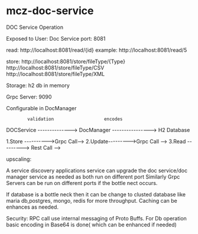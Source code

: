# mcz-doc-service
DOC Service Operation


Exposed to User: Doc Service
port: 8081

read:
http://localhost:8081/read/{id}
example:
http://localhost:8081/read/5

store:
http://localhost:8081/store/fileType/{Type}
http://localhost:8081/store/fileType/CSV
http://localhost:8081/store/fileType/XML

Storage: h2 db in memory

Grpc Server: 9090

Configurable in DocManager


            validation                   encodes
DOCService --------------> DocManager ---------------->   H2 Database

1.Store ---------->Grpc Call-->
2.Update--------->Grpc Call -->
3.Read ---------> Rest Call -->


upscaling:

A service discovery applications service can upgrade the doc service/doc manager service as needed as both run on different port
Similarly Grpc Servers can be run on different ports if the bottle nect occurs. 

If database is a bottle neck then it can be change to clusted database like maria db,postgres, mongo, redis for more throughput.
Caching can be enhances as needed.

Security: RPC call use internal messaging of Proto Buffs.
For Db operation basic encoding in Base64 is done( which can be enhanced if needed)
